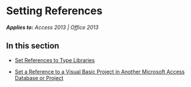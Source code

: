 
# Setting References

 _**Applies to:** Access 2013 | Office 2013_


## In this section


-  [Set References to Type Libraries](6314a89b-89e9-d8c1-5964-889a361afcd1.md)
    
-  [Set a Reference to a Visual Basic Project in Another Microsoft Access Database or Project](a919be67-84ee-e9de-1cfd-17a456f4d929.md)
    
